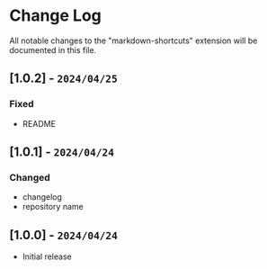 # Change Log

All notable changes to the "markdown-shortcuts" extension will be documented in this file.

## [1.0.2] - `2024/04/25`

### Fixed

- README

## [1.0.1] - `2024/04/24`

### Changed

- changelog
- repository name

## [1.0.0] - `2024/04/24`

- Initial release
